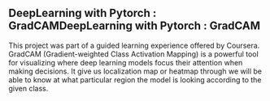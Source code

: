   ## DeepLearning with Pytorch : GradCAMDeepLearning with Pytorch : GradCAM

This project was part of a guided learning experience offered by Coursera. 
GradCAM (Gradient-weighted Class Activation Mapping) is a powerful tool for visualizing where deep learning models focus their attention when making decisions. 
It give us localization map or heatmap through we will be able to know at what particular region the model is looking according to the given class. 



